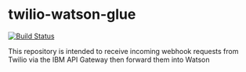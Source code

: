 # twilio-watson-glue

[![Build Status](https://travis-ci.org/disaster-assist/twilio-watson-glue.svg?branch=master)](https://travis-ci.org/disaster-assist/twilio-watson-glue)

This repository is intended to receive incoming webhook requests from Twilio via the IBM API Gateway then forward them into Watson

